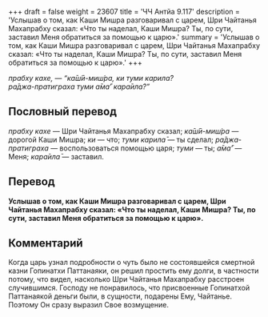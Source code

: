 +++
draft = false
weight = 23607
title = 'ЧЧ Антйа 9.117'
description = 'Услышав о том, как Каши Мишра разговаривал с царем, Шри Чайтанья Махапрабху сказал: «Что ты наделал, Каши Мишра? Ты, по сути, заставил Меня обратиться за помощью к царю».'
summary = 'Услышав о том, как Каши Мишра разговаривал с царем, Шри Чайтанья Махапрабху сказал: «Что ты наделал, Каши Мишра? Ты, по сути, заставил Меня обратиться за помощью к царю».'
+++

_прабху кахе, — “ка̄ш́ӣ-миш́ра, ки туми карила̄?  
ра̄джа-пратиграха туми а̄ма̄’ кара̄ила̄?”_

## Пословный перевод

_прабху_ _кахе_ — Шри Чайтанья Махапрабху сказал; _ка̄ш́ӣ_\-_миш́ра_ — дорогой Каши Мишра; _ки_ — что; _туми_ _карила̄_ — ты сделал; _ра̄джа_\-_пратиграха_ — воспользоваться помощью царя; _туми_ — ты; _а̄ма̄’_ — Меня; _кара̄ила̄_ — заставил.

## Перевод

**Услышав о том, как Каши Мишра разговаривал с царем, Шри Чайтанья Махапрабху сказал: «Что ты наделал, Каши Мишра? Ты, по сути, заставил Меня обратиться за помощью к царю».**

## Комментарий

Когда царь узнал подробности о чуть было не состоявшейся смертной казни Гопинатхи Паттанаяки, он решил простить ему долги, в частности потому, что видел, насколько Шри Чайтанья Махапрабху расстроен случившимся. Господу не понравилось, что присвоенные Гопинатхой Паттанаякой деньги были, в сущности, подарены Ему, Чайтанье. Поэтому Он сразу выразил Свое возмущение.
